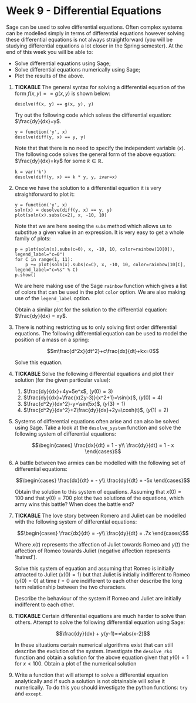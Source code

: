 # Week 9 - Differential Equations

Sage can be used to solve differential equations. Often complex systems can be modelled simply in terms of differential equations however solving these differential equations is not always straightforward (you will be studying differential equations a lot closer in the Spring semester). At the end of this week you will be able to:

- Solve differential equations using Sage;
- Solve differential equations numerically using Sage;
- Plot the results of the above.

1. **TICKABLE** The general syntax for solving a differential equation of the form $f(x, y)== g(x, y)$ is shown below:

    ~~~{.python}
    desolve(f(x, y) == g(x, y), y)
    ~~~

    Try out the following code which solves the differential equation: $\frac{dy}{dx}=y$.

    ~~~{.python}
    y = function('y', x)
    desolve(diff(y, x) == y, y)
    ~~~

    Note that that there is no need to specify the independent variable ($x$). The following code solves the general form of the above equation: $\frac{dy}{dx}=ky$ for some $k\in\mathbb{R}$.

    ~~~{.python}
    k = var('k')
    desolve(diff(y, x) == k * y, y, ivar=x)
    ~~~

2. Once we have the solution to a differential equation it is very straightforward to plot it:

    ~~~{.python}
    y = function('y', x)
    soln(x) = desolve(diff(y, x) == y, y)
    plot(soln(x).subs(c=2), x, -10, 10)
    ~~~

    Note that we are here seeing the `subs` method which allows us to substitue a given value in an expression. It is very easy to get a whole family of plots:

    ~~~{.python}
    p = plot(soln(x).subs(c=0), x, -10, 10, color=rainbow(10[0]), legend_label="c=0")
    for C in range(1, 11):
        p += plot(soln(x).subs(c=C), x, -10, 10, color=rainbow(10[C], legend_label="c=%s" % C)
    p.show()
    ~~~

    We are here making use of the Sage `rainbow` function which gives a list of colors that can be used in the plot `color` option. We are also making use of the `legend_label` option.

    Obtain a similar plot for the solution to the differential equation: $\frac{dy}{dx} = xy$.

3. There is nothing restricting us to only solving first order differential equations. The following differential equation can be used to model the position of a mass on a spring:

    $$m\frac{d^2x}{dt^2}+c\frac{dx}{dt}+kx=0$$

    Solve this equation.

4. **TICKABLE** Solve the following differential equations and plot their solution (for the given particular value):

    1. $\frac{dy}{dx}+4y=5e^x$, ($y(0)=3$)
    2. $\frac{dy}{dx}+\frac{x(2y-3)}{x^2+1}=\sin(x)$, ($y(0)=4$)
    3. $\frac{d^2y}{dx^2}-y=\sin(5x)$, ($y(3)=1$)
    4. $\frac{d^2y}{dx^2}+2\frac{dy}{dx}+2y=\cosh(t)$, ($y(1)=2$)

5. Systems of differential equations often arise and can also be solved using Sage. Take a look at the `desolve_system` function and solve the following system of differential equations:

    $$\begin{cases}
    \frac{dx}{dt} = 1 - y\\
    \frac{dy}{dt} = 1 - x
    \end{cases}$$

6. A battle between two armies can be modelled with the following set of differential equations:

    $$\begin{cases}
    \frac{dx}{dt} = - y\\
    \frac{dy}{dt} = -5x
    \end{cases}$$

    Obtain the solution to this system of equations. Assuming that $x(0)=100$ and that $y(0)=700$ plot the two solutions of the equations, which army wins this battle? When does the battle end?

7. **TICKABLE** The love story between Romero and Juliet can be modelled with the following system of differential equations:

    $$\begin{cases}
    \frac{dx}{dt} = -y\\
    \frac{dy}{dt} = .7x
    \end{cases}$$

    Where $x(t)$ represents the affection of Juliet towards Romeo and $y(t)$ the affection of Romeo towards Juliet (negative affection represents 'hatred').

    Solve this system of equation and assuming that Romeo is initially attracted to Juliet ($x(0)=1$) but that Juliet is initially indifferent to Romeo ($y(0)=0$) at time $t=0$ are indifferent to each other describe the long term relationship between the two characters.

    Describe the behaviour of the system if Romeo and Juliet are initially indifferent to each other.

8. **TICKABLE** Certain differential equations are much harder to solve than others. Attempt to solve the following differential equation using Sage:

    $$\frac{dy}{dx} + y(y-1)==\abs(x-2)$$

    In these situations certain numerical algorithms exist that can still describe the evolution of the system. Investigate the `desolve_rk4` function and obtain a solution for the above equation given that $y(0)=1$ for $x<100$. Obtain a plot of the numerical solution

9. Write a function that will attempt to solve a differential equation analytically and if such a solution is not obtainable will solve it numerically. To do this you should investigate the python functions: `try` and `except`.
